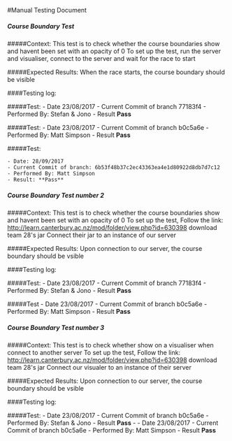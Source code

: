 #Manual Testing Document 


##### Course Boundary Test
#####Context:
    This test is to check whether the course boundaries show and havent been set with an opacity of 0
    To set up the test, run the server and visualiser, connect to the server and wait for the race to start
    
#####Expected Results:
    When the race starts, the course boundary should be visible

####Testing log:

#####Test:
    - Date  23/08/2017
    - Current Commit of branch  77183f4
    - Performed By: Stefan & Jono
    - Result  **Pass**
    
#####Test:
    - Date  23/08/2017
    - Current Commit of branch  b0c5a6e
    - Performed By: Matt Simpson
    - Result **Pass**
    
#####Test:

    - Date: 28/09/2017
    - Current Commit of branch: 6b53f48b37c2ec43363ea4e1d80922d8db7d7c12
    - Performed By: Matt Simpson
    - Result: **Pass**

    
    
    
##### Course Boundary Test number 2
#####Context:
    This test is to check whether the course boundaries show and havent been set with an opacity of 0
    To set up the test,
    Follow the link: http://learn.canterbury.ac.nz/mod/folder/view.php?id=630398
    download team 28's jar
    Connect their jar to an instance of our server
    
#####Expected Results:
    Upon connection to our server, the course boundary should be vsible

####Testing log:

#####Test:
    - Date  23/08/2017
    - Current Commit of branch  77183f4
    - Performed By: Stefan & Jono
    - Result    **Pass**

#####Test
    - Date  23/08/2017
    - Current Commit of branch  b0c5a6e
    - Performed By: Matt Simpson
    - Result    **Pass**



##### Course Boundary Test number 3
#####Context:
    This test is to check whether show on a visualiser when connect to another server
    To set up the test,
    Follow the link: http://learn.canterbury.ac.nz/mod/folder/view.php?id=630398
    download team 28's jar
    Connect our visualer to an instance of their server
    
#####Expected Results:
    Upon connection to our server, the course boundary should be vsible

####Testing log:

#####Test:
    - Date  23/08/2017
    - Current Commit of branch  b0c5a6e
    - Performed By: Stefan & Jono
    - Result    **Pass**
    -
    - Date  23/08/2017
    - Current Commit of branch  b0c5a6e
    - Performed By: Matt Simpson
    - Result    **Pass**